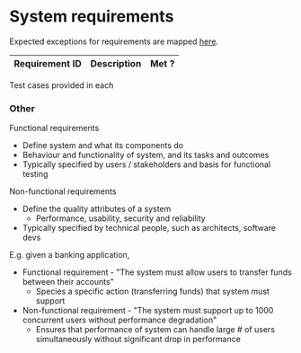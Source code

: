 
# System requirements

Expected exceptions for requirements are mapped [here](../exceptions/README.md).

| Requirement ID  | Description                               | Met ? |
|-----------------|-------------------------------------------|-------|


Test cases provided in each

### Other

Functional requirements

- Define system and what its components do
- Behaviour and functionality of system, and its tasks and outcomes
- Typically specified by users / stakeholders and basis for functional testing

Non-functional requirements

- Define the quality attributes of a system
    - Performance, usability, security and reliability
- Typically specified by technical people, such as architects, software devs

E.g. given a banking application,

- Functional requirement - "The system must allow users to transfer funds between their accounts"
    - Species a specific action (transferring funds) that system must support
- Non-functional requirement - "The system must support up to 1000 concurrent users without performance degradation"
    - Ensures that performance of system can handle large # of users simultaneously without significant drop in performance

